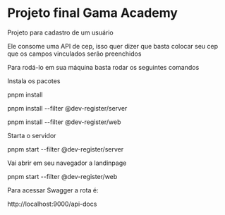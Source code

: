 # Projeto final Gama Academy

<p>Projeto para cadastro de um usuário</p>
<p>Ele consome uma API  de cep, isso quer dizer que basta
    colocar seu cep que os campos vinculados serão preenchidos</p>

<p> Para rodá-lo em sua máquina basta rodar os seguintes comandos</p>
<p>Instala os pacotes</p>
<p> pnpm install </p>
<p> pnpm install --filter @dev-register/server</p>
<p>pnpm install --filter @dev-register/web</p>

<p>Starta o servidor</p>
<p>pnpm start --filter @dev-register/server</p>

<p>Vai abrir em seu navegador a landinpage</p>
 <p>pnpm start --filter @dev-register/web</p>

 <p>Para acessar Swagger a rota é:</p>
 <p>http://localhost:9000/api-docs</p>

